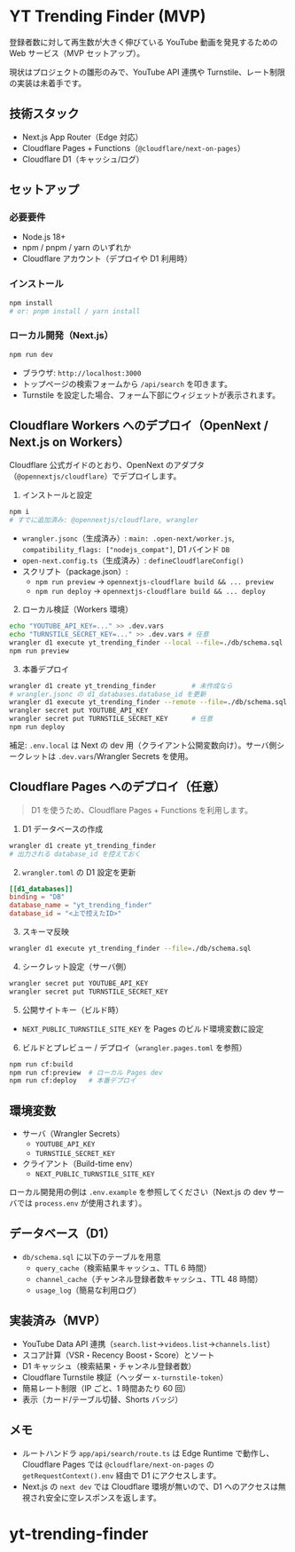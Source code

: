 # YT Trending Finder (MVP)

登録者数に対して再生数が大きく伸びている YouTube 動画を発見するための Web サービス（MVP セットアップ）。

現状はプロジェクトの雛形のみで、YouTube API 連携や Turnstile、レート制限の実装は未着手です。

## 技術スタック

- Next.js App Router（Edge 対応）
- Cloudflare Pages + Functions（`@cloudflare/next-on-pages`）
- Cloudflare D1（キャッシュ/ログ）

## セットアップ

### 必要要件

- Node.js 18+
- npm / pnpm / yarn のいずれか
- Cloudflare アカウント（デプロイや D1 利用時）

### インストール

```bash
npm install
# or: pnpm install / yarn install
```

### ローカル開発（Next.js）

```bash
npm run dev
```

- ブラウザ: `http://localhost:3000`
- トップページの検索フォームから `/api/search` を叩きます。
- Turnstile を設定した場合、フォーム下部にウィジェットが表示されます。

## Cloudflare Workers へのデプロイ（OpenNext / Next.js on Workers）

Cloudflare 公式ガイドのとおり、OpenNext のアダプタ（`@opennextjs/cloudflare`）でデプロイします。

1) インストールと設定

```bash
npm i
# すでに追加済み: @opennextjs/cloudflare, wrangler
```

- `wrangler.jsonc`（生成済み）: `main: .open-next/worker.js`, `compatibility_flags: ["nodejs_compat"]`, D1 バインド `DB`
- `open-next.config.ts`（生成済み）: `defineCloudflareConfig()`
- スクリプト（package.json）:
  - `npm run preview` → `opennextjs-cloudflare build && ... preview`
  - `npm run deploy` → `opennextjs-cloudflare build && ... deploy`

2) ローカル検証（Workers 環境）

```bash
echo "YOUTUBE_API_KEY=..." >> .dev.vars
echo "TURNSTILE_SECRET_KEY=..." >> .dev.vars # 任意
wrangler d1 execute yt_trending_finder --local --file=./db/schema.sql
npm run preview
```

3) 本番デプロイ

```bash
wrangler d1 create yt_trending_finder         # 未作成なら
# wrangler.jsonc の d1_databases.database_id を更新
wrangler d1 execute yt_trending_finder --remote --file=./db/schema.sql
wrangler secret put YOUTUBE_API_KEY
wrangler secret put TURNSTILE_SECRET_KEY      # 任意
npm run deploy
```

補足: `.env.local` は Next の dev 用（クライアント公開変数向け）。サーバ側シークレットは `.dev.vars`/Wrangler Secrets を使用。

## Cloudflare Pages へのデプロイ（任意）

> D1 を使うため、Cloudflare Pages + Functions を利用します。

1. D1 データベースの作成

```bash
wrangler d1 create yt_trending_finder
# 出力される database_id を控えておく
```

2. `wrangler.toml` の D1 設定を更新

```toml
[[d1_databases]]
binding = "DB"
database_name = "yt_trending_finder"
database_id = "<上で控えたID>"
```

3. スキーマ反映

```bash
wrangler d1 execute yt_trending_finder --file=./db/schema.sql
```

4. シークレット設定（サーバ側）

```bash
wrangler secret put YOUTUBE_API_KEY
wrangler secret put TURNSTILE_SECRET_KEY
```

5. 公開サイトキー（ビルド時）

- `NEXT_PUBLIC_TURNSTILE_SITE_KEY` を Pages のビルド環境変数に設定

6. ビルドとプレビュー / デプロイ（`wrangler.pages.toml` を参照）

```bash
npm run cf:build
npm run cf:preview  # ローカル Pages dev
npm run cf:deploy   # 本番デプロイ
```

## 環境変数

- サーバ（Wrangler Secrets）
  - `YOUTUBE_API_KEY`
  - `TURNSTILE_SECRET_KEY`
- クライアント（Build-time env）
  - `NEXT_PUBLIC_TURNSTILE_SITE_KEY`

ローカル開発用の例は `.env.example` を参照してください（Next.js の dev サーバでは `process.env` が使用されます）。

## データベース（D1）

- `db/schema.sql` に以下のテーブルを用意
  - `query_cache`（検索結果キャッシュ、TTL 6 時間）
  - `channel_cache`（チャンネル登録者数キャッシュ、TTL 48 時間）
  - `usage_log`（簡易な利用ログ）

## 実装済み（MVP）

- YouTube Data API 連携（`search.list`→`videos.list`→`channels.list`）
- スコア計算（VSR・Recency Boost・Score）とソート
- D1 キャッシュ（検索結果・チャンネル登録者数）
- Cloudflare Turnstile 検証（ヘッダー `x-turnstile-token`）
- 簡易レート制限（IP ごと、1 時間あたり 60 回）
- 表示（カード/テーブル切替、Shorts バッジ）

## メモ

- ルートハンドラ `app/api/search/route.ts` は Edge Runtime で動作し、Cloudflare Pages では `@cloudflare/next-on-pages` の `getRequestContext().env` 経由で D1 にアクセスします。
- Next.js の `next dev` では Cloudflare 環境が無いので、D1 へのアクセスは無視され安全に空レスポンスを返します。
# yt-trending-finder

